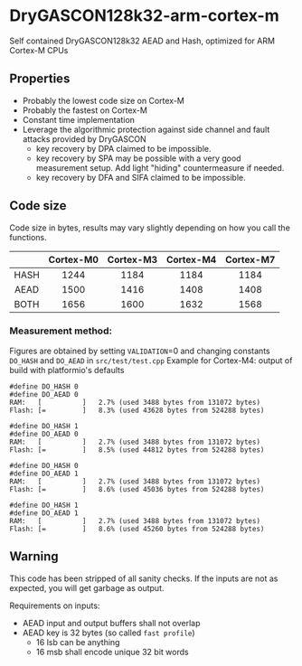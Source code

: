 # DryGASCON128k32-arm-cortex-m
Self contained DryGASCON128k32 AEAD and Hash, optimized for ARM Cortex-M CPUs

## Properties
- Probably the lowest code size on Cortex-M
- Probably the fastest on Cortex-M
- Constant time implementation
- Leverage the algorithmic protection against side channel and fault attacks provided by DryGASCON
    - key recovery by DPA claimed to be impossible.
    - key recovery by SPA may be possible with a very good measurement setup. Add light "hiding" countermeasure if needed.
    - key recovery by DFA and SIFA claimed to be impossible.

## Code size
Code size in bytes, results may vary slightly depending on how you call the functions.

|      | Cortex-M0 | Cortex-M3 | Cortex-M4 | Cortex-M7 |
|:----:|:---------:|:---------:|:---------:|:---------:|
| HASH | 1244      | 1184      | 1184      | 1184      |  
| AEAD | 1500      | 1416      | 1408      | 1408      |  
| BOTH | 1656      | 1600      | 1632      | 1568      |  

### Measurement method:
Figures are obtained by setting `VALIDATION`=0 and changing constants `DO_HASH` and `DO_AEAD` in `src/test/test.cpp`
Example for Cortex-M4: output of build with platformio's defaults
````
#define DO_HASH 0
#define DO_AEAD 0
RAM:   [          ]   2.7% (used 3488 bytes from 131072 bytes)
Flash: [=         ]   8.3% (used 43628 bytes from 524288 bytes)

#define DO_HASH 1
#define DO_AEAD 0
RAM:   [          ]   2.7% (used 3488 bytes from 131072 bytes)
Flash: [=         ]   8.5% (used 44812 bytes from 524288 bytes)

#define DO_HASH 0
#define DO_AEAD 1
RAM:   [          ]   2.7% (used 3488 bytes from 131072 bytes)
Flash: [=         ]   8.6% (used 45036 bytes from 524288 bytes)

#define DO_HASH 1
#define DO_AEAD 1
RAM:   [          ]   2.7% (used 3488 bytes from 131072 bytes)
Flash: [=         ]   8.6% (used 45260 bytes from 524288 bytes)
````

## Warning
This code has been stripped of all sanity checks. If the inputs are not as
expected, you will get garbage as output.

Requirements on inputs:
- AEAD input and output buffers shall not overlap
- AEAD key is 32 bytes (so called `fast profile`)
    - 16 lsb can be anything
    - 16 msb shall encode unique 32 bit words
